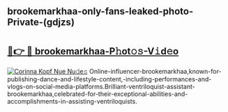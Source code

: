 ## brookemarkhaa-only-fans​-leaked-photo​-Private-(gdjzs)


# <h2><a href="https://mediaupload.pro?title=brookemarkhaa&ref=git">🔗👉 🔴 brookemarkhaa-P𝚑ot𝚘𝚜-V𝚒d𝚎o</a></h2>

[![Corinna Kopf Nue Nu𝚍e𝚜](https://i.imgur.com/0qMVB7G.gif)](https://mediaupload.pro?title=brookemarkhaa&ref=git)
Online-influencer-brookemarkhaa,known-for-publishing-dance-and-lifestyle-content,-including-performances-and-vlogs-on-social-media-platforms.Brilliant-ventriloquist-assistant-brookemarkhaa,celebrated-for-their-exceptional-abilities-and-accomplishments-in-assisting-ventriloquists.  